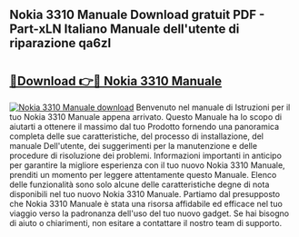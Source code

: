 ## Nokia 3310 Manuale Download gratuit PDF - Part-xLN Italiano Manuale dell'utente di riparazione qa6zI

# <h2><a href="http://dfdwix.blite.top/?on=Nokia+3310+Manuale">🔗Download 👉🔴 Nokia 3310 Manuale</a></h2>

[![Nokia 3310 Manuale download](https://i.imgur.com/lujVjoI.png)](http://dfdwix.blite.top/?on=Nokia+3310+Manuale)
Benvenuto nel manuale di Istruzioni per il tuo Nokia 3310 Manuale appena arrivato. Questo Manuale ha lo scopo di aiutarti a ottenere il massimo dal tuo Prodotto fornendo una panoramica completa delle sue caratteristiche, del processo di installazione, del manuale Dell'utente, dei suggerimenti per la manutenzione e delle procedure di risoluzione dei problemi. Informazioni importanti in anticipo per garantire la migliore esperienza con il tuo nuovo Nokia 3310 Manuale, prenditi un momento per leggere attentamente questo Manuale. Elenco delle funzionalità sono solo alcune delle caratteristiche degne di nota disponibili nel tuo nuovo Nokia 3310 Manuale. Partiamo dal presupposto che Nokia 3310 Manuale è stata una risorsa affidabile ed efficace nel tuo viaggio verso la padronanza dell'uso del tuo nuovo gadget. Se hai bisogno di aiuto o chiarimenti, non esitare a contattare il nostro team di supporto.

